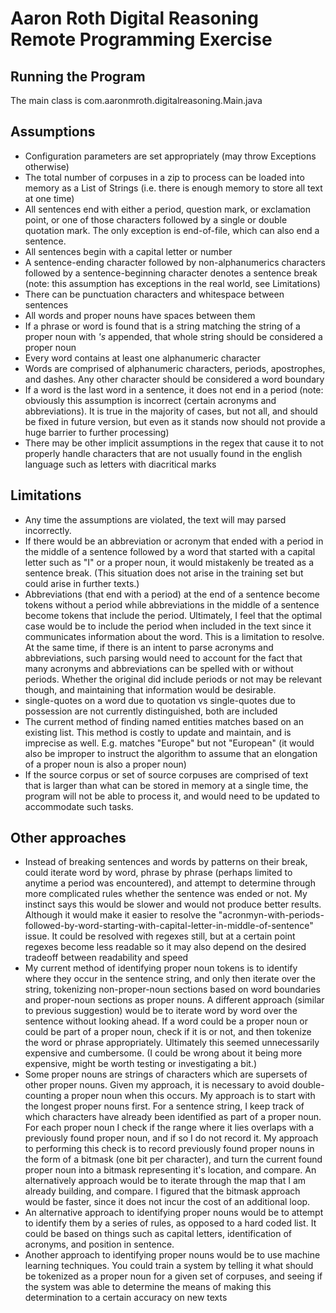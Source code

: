 Aaron Roth Digital Reasoning Remote Programming Exercise
========================================================

Running the Program
-------------------

The main class is com.aaronmroth.digitalreasoning.Main.java

Assumptions
-----------

* Configuration parameters are set appropriately (may throw Exceptions otherwise)
* The total number of corpuses in a zip to process can be loaded into memory as a List of Strings (i.e. there is enough memory to store all text at one time)
* All sentences end with either a period, question mark, or exclamation point, or one of those characters followed by a single or double quotation mark.  The only exception is end-of-file, which can also end a sentence.
* All sentences begin with a capital letter or number
* A sentence-ending character followed by non-alphanumerics characters followed by a sentence-beginning character denotes a sentence break (note: this assumption has exceptions in the real world, see Limitations)
* There can be punctuation characters and whitespace between sentences
* All words and proper nouns have spaces between them
* If a phrase or word is found that is a string matching the string of a proper noun with _'s_ appended, that whole string should be considered a proper noun
* Every word contains at least one alphanumeric character
* Words are comprised of alphanumeric characters, periods, apostrophes, and dashes.  Any other character should be considered a word boundary
* If a word is the last word in a sentence, it does not end in a period (note: obviously this assumption is incorrect (certain acronyms and abbreviations).  It is true in the majority of cases, but not all, and should be fixed in future version, but even as it stands now should not provide a huge barrier to further processing)
* There may be other implicit assumptions in the regex that cause it to not properly handle characters that are not usually found in the english language such as letters with diacritical marks

Limitations
-----------

* Any time the assumptions are violated, the text will may parsed incorrectly.
* If there would be an abbreviation or acronym that ended with a period in the middle of a sentence followed by a word that started with a capital letter such as "I" or a proper noun, it would mistakenly be treated as a sentence break.  (This situation does not arise in the training set but could arise in further texts.)
* Abbreviations (that end with a period) at the end of a sentence become tokens without a period while abbreviations in the middle of a sentence become tokens that include the period.  Ultimately, I feel that the optimal case would be to include the period when included in the text since it communicates information about the word.  This is a limitation to resolve.  At the same time, if there is an intent to parse acronyms and abbreviations, such parsing would need to account for the fact that many acronyms and abbreviations can be spelled with or without periods.  Whether the original did include periods or not may be relevant though, and maintaining that information would be desirable.
* single-quotes on a word due to quotation vs single-quotes due to possession are not currently distinguished, both are included
* The current method of finding named entities matches based on an existing list.  This method is costly to update and maintain, and is imprecise as well.  E.g. matches "Europe" but not "European" (it would also be improper to instruct the algorithm to assume that an elongation of a proper noun is also a proper noun)
* If the source corpus or set of source corpuses are comprised of text that is larger than what can be stored in memory at a single time, the program will not be able to process it, and would need to be updated to accommodate such tasks.

Other approaches
----------------

* Instead of breaking sentences and words by patterns on their break, could iterate word by word, phrase by phrase (perhaps limited to anytime a period was encountered), and attempt to determine through more complicated rules whether the sentence was ended or not.  My instinct says this would be slower and would not produce better results. Although it would make it easier to resolve the "acronmyn-with-periods-followed-by-word-starting-with-capital-letter-in-middle-of-sentence" issue.  It could be resolved with regexes still, but at a certain point regexes become less readable so it may also depend on the desired tradeoff between readability and speed
* My current method of identifying proper noun tokens is to identify where they occur in the sentence string, and only then iterate over the string, tokenizing non-proper-noun sections based on word boundaries and proper-noun sections as proper nouns.   A different approach (similar to previous suggestion) would be to iterate word by word over the sentence without looking ahead.  If a word could be a proper noun or could be part of a proper noun, check if it is or not, and then tokenize the word or phrase appropriately.   Ultimately this seemed unnecessarily expensive and cumbersome.  (I could be wrong about it being more expensive, might be worth testing or investigating a bit.)
* Some proper nouns are strings of characters which are supersets of other proper nouns.  Given my approach, it is necessary to avoid double-counting a proper noun when this occurs.  My approach is to start with the longest proper nouns first.  For a sentence string, I keep track of which characters have already been identified as part of a proper noun.  For each proper noun I check if the range where it lies overlaps with a previously found proper noun, and if so I do not record it.   My approach to performing this check is to record previously found proper nouns in the form of a bitmask (one bit per character), and turn the current found proper noun into a bitmask representing it's location, and compare.  An alternatively approach would be to iterate through the map that I am already building, and compare.  I figured that the bitmask approach would be faster, since it does not incur the cost of an additional loop.
* An alternative approach to identifying proper nouns would be to attempt to identify them by a series of rules, as opposed to a hard coded list.  It could be based on things such as capital letters, identification of acronyms, and position in sentence.
* Another approach to identifying proper nouns would be to use machine learning techniques.  You could train a system by telling it what should be tokenized as a proper noun for a given set of corpuses, and seeing if the system was able to determine the means of making this determination to a certain accuracy on new texts
